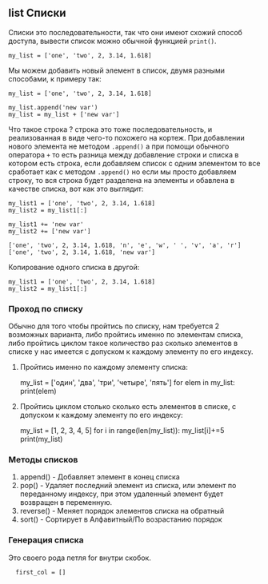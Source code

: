 ## list Списки
Списки это последовательности, так что они имеют схожий способ доступа, 
вывести список можно обычной функцией `print()`.

    my_list = ['one', 'two', 2, 3.14, 1.618]

Мы можем добавить новый элемент в список, двумя разными способами, к
примеру так:

    my_list = ['one', 'two', 2, 3.14, 1.618]

    my_list.append('new var')
    my_list = my_list + ['new var']

Что такое строка ? строка это тоже последовательность, и реализованная в виде 
чего-то похожего на кортеж. При добавлении нового элемента не методом 
`.append()` а при помощи обычного оператора `+` то есть разница между 
добавление строки и списка в котором есть строка, если добавляем список с одним 
элементом то все сработает как с методом `.append()` но если мы просто 
добавляем строку, то вся строка будет разделена на элементы и обавлена в
качестве списка, вот как это выглядит:

    my_list1 = ['one', 'two', 2, 3.14, 1.618]
    my_list2 = my_list1[:]

    my_list1 += 'new var'
    my_list2 += ['new var']

    ['one', 'two', 2, 3.14, 1.618, 'n', 'e', 'w', ' ', 'v', 'a', 'r']
    ['one', 'two', 2, 3.14, 1.618, 'new var']       
    
Копирование одного списка в другой:

    my_list1 = ['one', 'two', 2, 3.14, 1.618]
    my_list2 = my_list1[:]

### Проход по списку
Обычно для того чтобы пройтись по списку, нам требуется 2 возможных 
варианта, либо пройтись именно по элементам списка, либо пройтись циклом
такое количество раз сколько элементов в списке у нас имеется с допуском
к каждому элементу по его индексу.

1) Пройтись именно по каждому элементу списка:


      my_list = ['один', 'два', 'три', 'четыре', 'пять']
      for elem in my_list:
         print(elem)

2) Пройтись циклом столько сколько есть элементов в списке, с допуском к
каждому элементу по его индексу:
   

      my_list = [1, 2, 3, 4, 5]
      for i in range(len(my_list)):
          my_list[i]+=5
          print(my_list)


### Методы списков

1) append() - Добавляет элемент в конец списка
2) pop() - Удаляет последний элемент из списка, или элемент по переданному 
   индексу, при этом удаленный элемент будет возвращен в переменную.
3) reverse() - Меняет порядок элементов списка на обратный
4) sort() - Сортирует в Алфавитный/По возрастанию порядок

### Генерация списка
Это своего рода петля for внутри скобок.

      first_col = []









